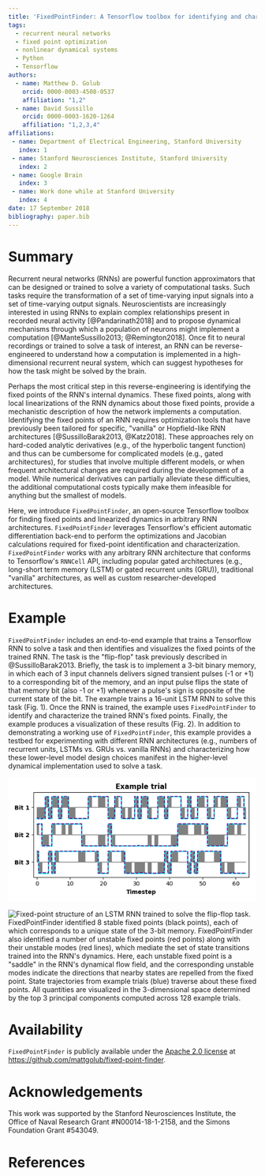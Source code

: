 ```yaml
---
title: 'FixedPointFinder: A Tensorflow toolbox for identifying and characterizing fixed points in recurrent neural networks'
tags:
  - recurrent neural networks
  - fixed point optimization
  - nonlinear dynamical systems
  - Python
  - Tensorflow
authors:
  - name: Matthew D. Golub
    orcid: 0000-0003-4508-0537
    affiliation: "1,2"
  - name: David Sussillo
    orcid: 0000-0003-1620-1264
    affiliation: "1,2,3,4"
affiliations:
 - name: Department of Electrical Engineering, Stanford University
   index: 1
 - name: Stanford Neurosciences Institute, Stanford University
   index: 2
 - name: Google Brain
   index: 3
 - name: Work done while at Stanford University
   index: 4  
date: 17 September 2018
bibliography: paper.bib
---
```


# Summary

Recurrent neural networks (RNNs) are powerful function approximators that can be designed or trained to solve a variety of computational tasks. Such tasks require the transformation of a set of time-varying input signals into a set of time-varying output signals. Neuroscientists are increasingly interested in using RNNs to explain complex relationships present in recorded neural activity [@Pandarinath2018] and to propose dynamical mechanisms through which a population of neurons might implement a computation [@ManteSussillo2013; @Remington2018]. Once fit to neural recordings or trained to solve a task of interest, an RNN can be reverse-engineered to understand how a computation is implemented in a high-dimensional recurrent neural system, which can suggest hypotheses for how the task might be solved by the brain.

Perhaps the most critical step in this reverse-engineering is identifying the fixed points of the RNN's internal dynamics. These fixed points, along with local linearizations of the RNN dynamics about those fixed points, provide a mechanistic description of how the network implements a computation. Identifying the fixed points of an RNN requires optimization tools that have previously been tailored for specific, "vanilla" or Hopfield-like RNN architectures [@SussilloBarak2013, @Katz2018]. These approaches rely on hard-coded analytic derivatives (e.g., of the hyperbolic tangent function) and thus can be cumbersome for complicated models (e.g., gated architectures), for studies that involve multiple different models, or when frequent architectural changes are required during the development of a model. While numerical derivatives can partially alleviate these difficulties, the additional computational costs typically make them infeasible for anything but the smallest of models.

Here, we introduce ``FixedPointFinder``, an open-source Tensorflow toolbox for finding fixed points and linearized dynamics in arbitrary RNN architectures. ``FixedPointFinder`` leverages Tensorflow's efficient automatic differentiation back-end to perform the optimizations and Jacobian calculations required for fixed-point identification and characterization. ``FixedPointFinder`` works with any arbitrary RNN architecture that conforms to Tensorflow's ``RNNCell`` API, including popular gated architectures (e.g., long-short term memory (LSTM) or gated recurrent units (GRU)), traditional "vanilla" architectures, as well as custom researcher-developed architectures.

# Example

``FixedPointFinder`` includes an end-to-end example that trains a Tensorflow RNN to solve a task and then identifies and visualizes the fixed points of the trained RNN. The task is the "flip-flop" task previously described in @SussilloBarak2013. Briefly, the task is to implement a 3-bit binary memory, in which each of 3 input channels delivers signed transient pulses (-1 or +1) to a corresponding bit of the memory, and an input pulse flips the state of that memory bit (also -1 or +1) whenever a pulse's sign is opposite of the current state of the bit. The example trains a 16-unit LSTM RNN to solve this task (Fig. 1). Once the RNN is trained, the example uses ``FixedPointFinder`` to identify and characterize the trained RNN's fixed points. Finally, the example produces a visualization of these results (Fig. 2). In addition to demonstrating a working use of ``FixedPointFinder``, this example provides a testbed for experimenting with different RNN architectures (e.g., numbers of recurrent units, LSTMs vs. GRUs vs. vanilla RNNs) and characterizing how these lower-level model design choices manifest in the higher-level dynamical implementation used to solve a task.

![Inputs (gray), target outputs (cyan), and outputs of a trained LSTM RNN (purple) from an example trial of the flip-flop task. Signed input pulses (gray) flip the corresponding bit's state (green) whenever an input pulse has the opposite sign of the current bit state (e.g., if gray goes high when green is low). The RNN has been trained to nearly perfectly reproduce the target memory state (purple closely overlaps cyan).](task_example.png)

![Fixed-point structure of an LSTM RNN trained to solve the flip-flop task. ``FixedPointFinder`` identified 8 stable fixed points (black points), each of which corresponds to a unique state of the 3-bit memory. ``FixedPointFinder`` also identified a number of unstable fixed points (red points) along with their unstable modes (red lines), which mediate the set of state transitions trained into the RNN's dynamics. Here, each unstable fixed point is a "saddle" in the RNN's dynamical flow field, and the corresponding unstable modes indicate the directions that nearby states are repelled from the fixed point. State trajectories from example trials (blue) traverse about these fixed points. All quantities are visualized in the 3-dimensional space determined by the top 3 principal components computed across 128 example trials.](fixed_points.png)

# Availability

``FixedPointFinder`` is publicly available under the [Apache 2.0 license](https://github.com/mattgolub/fixed-point-finder/blob/master/LICENSE) at <https://github.com/mattgolub/fixed-point-finder>.

# Acknowledgements

This work was supported by the Stanford Neurosciences Institute, the Office of Naval Research Grant #N00014-18-1-2158, and the Simons Foundation Grant #543049.

# References
